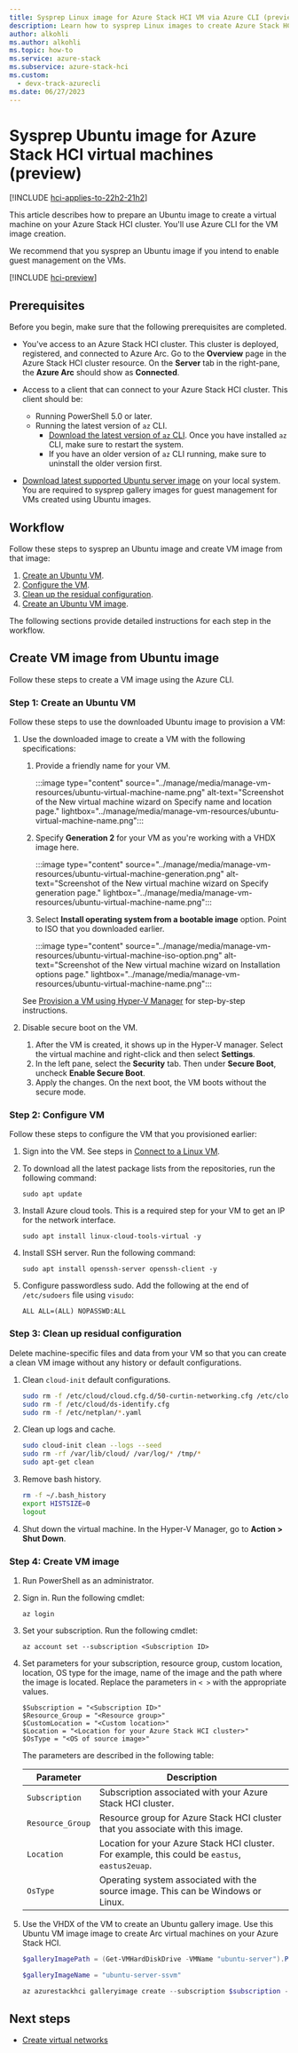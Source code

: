 ```yaml
---
title: Sysprep Linux image for Azure Stack HCI VM via Azure CLI (preview)
description: Learn how to sysprep Linux images to create Azure Stack HCI VM image (preview).
author: alkohli
ms.author: alkohli
ms.topic: how-to
ms.service: azure-stack
ms.subservice: azure-stack-hci
ms.custom:
  - devx-track-azurecli
ms.date: 06/27/2023
---
```


# Sysprep Ubuntu image for Azure Stack HCI virtual machines (preview)

[!INCLUDE [hci-applies-to-22h2-21h2](../../includes/hci-applies-to-22h2-21h2.md)]

This article describes how to prepare an Ubuntu image to create a virtual machine on your Azure Stack HCI cluster. You'll use Azure CLI for the VM image creation.

We recommend that you sysprep an Ubuntu image if you intend to enable guest management on the VMs.

[!INCLUDE [hci-preview](../../includes/hci-preview.md)]

## Prerequisites

Before you begin, make sure that the following prerequisites are completed.

- You've access to an Azure Stack HCI cluster. This cluster is deployed, registered, and connected to Azure Arc. Go to the **Overview** page in the Azure Stack HCI cluster resource. On the **Server** tab in the right-pane, the **Azure Arc** should show as **Connected**.

- Access to a client that can connect to your Azure Stack HCI cluster. This client should be:

    - Running PowerShell 5.0 or later.
    - Running the latest version of `az` CLI.
        - [Download the latest version of `az` CLI](/cli/azure/install-azure-cli-windows?tabs=azure-cli). Once you have installed `az` CLI, make sure to restart the system.
        -  If you have an older version of `az` CLI running, make sure to uninstall the older version first.

- [Download latest supported Ubuntu server image](https://ubuntu.com/download/server) on your local system. You are required to sysprep gallery images for guest management for VMs created using Ubuntu images.

## Workflow 

Follow these steps to sysprep an Ubuntu image and create VM image from that image: 

1. [Create an Ubuntu VM](#step-1-create-an-ubuntu-vm).
1. [Configure the VM](#step-2-configure-vm). 
1. [Clean up the residual configuration](#step-3-clean-up-residual-configuration).
1. [Create an Ubuntu VM image](#step-4-create-vm-image).

The following sections provide detailed instructions for each step in the workflow.

## Create VM image from Ubuntu image

Follow these steps to create a VM image using the Azure CLI.

### Step 1: Create an Ubuntu VM

Follow these steps to use the downloaded Ubuntu image to provision a VM:

1. Use the downloaded image to create a VM with the following specifications: 
    1. Provide a friendly name for your VM. 
    
        :::image type="content" source="../manage/media/manage-vm-resources/ubuntu-virtual-machine-name.png" alt-text="Screenshot of the New virtual machine wizard on Specify name and location page." lightbox="../manage/media/manage-vm-resources/ubuntu-virtual-machine-name.png":::

    1. Specify **Generation 2** for your VM as you're working with a VHDX image here.

        :::image type="content" source="../manage/media/manage-vm-resources/ubuntu-virtual-machine-generation.png" alt-text="Screenshot of the New virtual machine wizard on Specify generation page." lightbox="../manage/media/manage-vm-resources/ubuntu-virtual-machine-name.png":::
    
    1. Select **Install operating system from a bootable image** option. Point to ISO that you downloaded earlier.
    
        :::image type="content" source="../manage/media/manage-vm-resources/ubuntu-virtual-machine-iso-option.png" alt-text="Screenshot of the New virtual machine wizard on Installation options page." lightbox="../manage/media/manage-vm-resources/ubuntu-virtual-machine-name.png":::

    See [Provision a VM using Hyper-V Manager](/windows-server/virtualization/hyper-v/get-started/create-a-virtual-machine-in-hyper-v?tabs=hyper-v-manager#create-a-virtual-machine) for step-by-step instructions.

1. Disable secure boot on the VM. 
    1. After the VM is created, it shows up in the Hyper-V manager. Select the virtual machine and right-click and then select **Settings**. 
    1. In the left pane, select the **Security** tab. Then under **Secure Boot**, uncheck **Enable Secure Boot**. 
    1. Apply the changes. On the next boot, the VM boots without the secure mode.

### Step 2: Configure VM

Follow these steps to configure the VM that you provisioned earlier:

1. Sign into the VM. See steps in [Connect to a Linux VM](/azure/databox-online/azure-stack-edge-gpu-deploy-virtual-machine-portal#connect-to-a-linux-vm).
1. To download all the latest package lists from the repositories, run the following command:

    ```azurecli
    sudo apt update
    ```
1. Install Azure cloud tools. This is a required step for your VM to get an IP for the network interface.

    ```azurecli
    sudo apt install linux-cloud-tools-virtual -y
    ```
1. Install SSH server. Run the following command:

    ```azurecli
    sudo apt install openssh-server openssh-client -y
    ```

1. Configure passwordless sudo. Add the following at the end of `/etc/sudoers` file using `visudo`:

    ```azurecli
    ALL ALL=(ALL) NOPASSWD:ALL
    ```

### Step 3: Clean up residual configuration

Delete machine-specific files and data from your VM so that you can create a clean VM image without any history or default configurations.

1. Clean `cloud-init` default configurations.

    ```bash
    sudo rm -f /etc/cloud/cloud.cfg.d/50-curtin-networking.cfg /etc/cloud/cloud.cfg.d/curtin-preserve-sources.cfg /etc/cloud/cloud.cfg.d/99-installer.cfg /etc/cloud/cloud.cfg.d/subiquity-disable-cloudinit-networking.cfg
    sudo rm -f /etc/cloud/ds-identify.cfg
    sudo rm -f /etc/netplan/*.yaml
    ```

1. Clean up logs and cache.

    ```bash
    sudo cloud-init clean --logs --seed
    sudo rm -rf /var/lib/cloud/ /var/log/* /tmp/*
    sudo apt-get clean
    ```

1. Remove bash history.

    ```bash
    rm -f ~/.bash_history 
    export HISTSIZE=0 
    logout
    ```

1. Shut down the virtual machine. In the Hyper-V Manager, go to **Action > Shut Down**.
    

### Step 4: Create VM image

1. Run PowerShell as an administrator.

1. Sign in. Run the following cmdlet:

    ```azurecli
    az login
    ```

1. Set your subscription. Run the following cmdlet:

    ```azurecli
    az account set --subscription <Subscription ID>
    ```

1. Set parameters for your subscription, resource group, custom location, location, OS type for the image, name of the image and the path where the image is located. Replace the parameters in `< >` with the appropriate values.

    ```azurecli
    $Subscription = "<Subscription ID>"
    $Resource_Group = "<Resource group>"
    $CustomLocation = "<Custom location>"
    $Location = "<Location for your Azure Stack HCI cluster>"
    $OsType = "<OS of source image>"
    ```
    
    The parameters are described in the following table:
    
    | Parameter      | Description                                                                                |
    |----------------|--------------------------------------------------------------------------------------------|
    | `Subscription`   | Subscription associated with your Azure Stack HCI cluster.        |
    | `Resource_Group` | Resource group for Azure Stack HCI cluster that you associate with this image.        |
    | `Location`       | Location for your Azure Stack HCI cluster. For example, this could be `eastus`, `eastus2euap`. |
    | `OsType`         | Operating system associated with the source image. This can be Windows or Linux.           |


1. Use the VHDX of the VM to create an Ubuntu gallery image. Use this Ubuntu VM image image to create Arc virtual machines on your Azure Stack HCI.

    ```powershell
    $galleryImagePath = (Get-VMHardDiskDrive -VMName "ubuntu-server").Path 

    $galleryImageName = "ubuntu-server-ssvm" 

    az azurestackhci galleryimage create --subscription $subscription -g $resource_group --extended-location name=$customLocationID type="CustomLocation" --location $location --image-path $galleryImagePath --name $galleryImageName --debug --os-type 'Linux' 
    ```


## Next steps

- [Create virtual networks](./create-virtual-networks.md)
